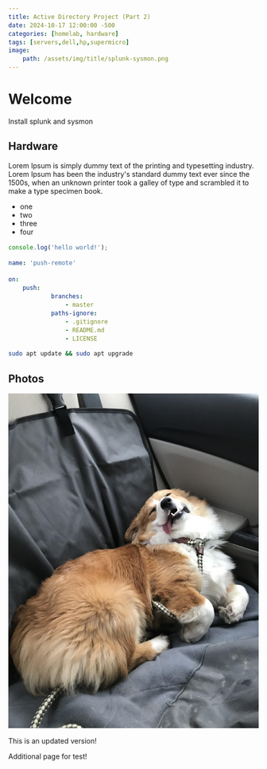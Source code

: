 ```yaml
---
title: Active Directory Project (Part 2)
date: 2024-10-17 12:00:00 -500
categories: [homelab, hardware]
tags: [servers,dell,hp,supermicro]
image:
    path: /assets/img/title/splunk-sysmon.png
---
```


# Welcome

Install splunk and sysmon

## Hardware

Lorem Ipsum is simply dummy text of the printing and typesetting industry. Lorem Ipsum has been the industry's standard dummy text ever since the 1500s, when an unknown printer took a galley of type and scrambled it to make a type specimen book.

* one
* two
* three
* four

```javascript
console.log('hello world!');
```

```yml
name: 'push-remote'

on:
    push:
            branches:
                - master
            paths-ignore:
                - .gitignore
                - README.md
                - LICENSE
```

```bash
sudo apt update && sudo apt upgrade
```

## Photos

![test](/assets/img/2024-12-12-Home-test/Corgi3.jpg)

This is an updated version!

Additional page for test!